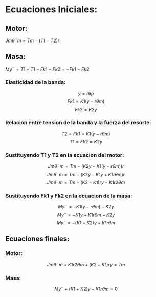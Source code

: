 # Ecuaciones Iniciales:

## Motor:
$Jmθ¨m=Tm−(T1−T2)r$  
## Masa:

$My¨=T1−T1−Fk1−Fk2=−Fk1−Fk2$

### Elasticidad de la banda:

$$y=rθp$$
$$Fk1=K1(y−rθm)$$
$$Fk2=K2y$$

### Relacion entre tension de la banda y la fuerza del resorte:

$$T2=Fk1=K1(y−rθm)$$
$$T1=Fk2=K2y$$

### Sustituyendo T1 y T2 en la ecuacion del motor:

$$Jmθ¨m=Tm−(K2y−K1(y−rθm))r$$
$$Jmθ¨m=Tm−(K2y−K1y+K1rθm)r$$
$$Jmθ¨m=Tm−(K2−K1)ry−K1r2θm$$

### Sustituyendo Fk1 y Fk2 en la ecuacion de la masa:

$$My¨=−K1(y−rθm)−K2y $$
$$My¨=−K1y+K1rθm−K2y $$
$$My¨=−(K1+K2)y+K1rθm$$

## Ecuaciones finales:

### Motor:
$$Jmθ¨m+K1r2θm+(K2−K1)ry=Tm$$

### Masa:
$$My¨+(K1+K2)y−K1rθm=0$$
